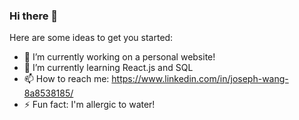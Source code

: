 ### Hi there 👋

Here are some ideas to get you started:

- 🔭 I’m currently working on a personal website!
- 🌱 I’m currently learning React.js and SQL
- 📫 How to reach me: https://www.linkedin.com/in/joseph-wang-8a8538185/
- ⚡ Fun fact: I'm allergic to water!
